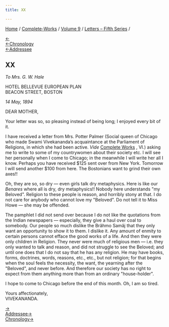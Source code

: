 ```yaml
---
title: XX

---
```

<div>

[Home](../../../index.htm) / [Complete-Works](../../complete_works.htm)
/ [Volume 9](../volume_9_contents.htm) / [Letters – Fifth
Series](letters_fifth_series_contents.htm) /

[←](019_mother.htm)  
[←Chronology](019_mother.htm)  
[←Addressee](019_mother.htm)

## XX

*To Mrs. G. W. Hale*

HOTEL BELLEVUE EUROPEAN PLAN  
BEACON STREET, BOSTON

*14 May, 1894*

DEAR MOTHER,

Your letter was so, so pleasing instead of being long; I enjoyed every
bit of it.

I have received a letter from Mrs. Potter Palmer (Social queen of
Chicago who made Swami Vivekananda’s acquaintance at the Parliament of
Religions, in which she had been active. *Vide* [Complete
Works](../../volume_6/epistles_second_series/042_sir.htm) , VI.) asking
me to write to some of my countrywomen about their society etc. I will
see her personally when I come to Chicago; in the meanwhile I will write
her all I know. Perhaps you have received $125 sent over from New York.
Tomorrow I will send another $100 from here. The Bostonians want to
grind their own axes!!

Oh, they are so, so dry — even girls talk dry metaphysics. Here is like
our *Benares* where all is dry, dry metaphysics!! Nobody here
understands "my Beloved". Religion to these people is reason, and
horribly stony at that. I do not care for anybody who cannot love my
"Beloved". Do not tell it to Miss Howe — she may be offended.

The pamphlet I did not send over because I do not like the quotations
from the Indian newspapers — especially, they give a haul over coal to
somebody. Our people so much dislike the Brâhmo Samâj that they only
want an opportunity to show it to them. I dislike it. Any amount of
enmity to certain persons cannot efface the good works of a life. And
then they were only children in Religion. They never were much of
religious men — i.e. they only wanted to talk and reason, and did not
struggle to see the Beloved; and until one does that I do not say that
he has any religion. He may have books, forms, doctrines, words,
reasons, etc., etc., but not religion; for that begins when the soul
feels the necessity, the want, the yearning after the "Beloved", and
never before. And therefore our society has no right to expect from them
anything more than from an ordinary "house-holder".

I hope to come to Chicago before the end of this month. Oh, I am so
tired.

Yours affectionately,  
VIVEKANANDA.

[→](021_mother.htm)  
[Addressee→](021_mother.htm)  
[Chronology→](../../volume_5/epistles_first_series/009_sharat.htm)

</div>
